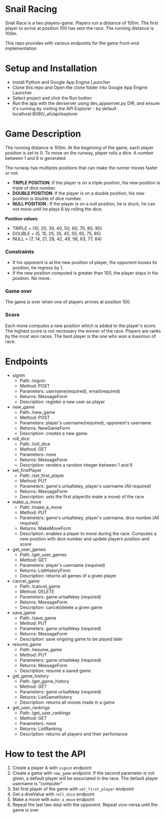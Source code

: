 # Snail Racing

Snail Race is a two players-game. Players run a distance of 100m. The first player to arrive at position 100 has won the race. The running distance is 100m.

This repo provides with various endpoints for the game front-end implementation

# Setup and Installation

 - Install Python and Google App Engine Launcher
 - Clone this repo and Open the clone folder into Google App Engine Launcher
 - Select project and click the Run button
 - Run the app with the devserver using dev_appserver.py DIR, and ensure it's running by visiting the API Explorer - by default localhost:8080/_ah/api/explorer

# Game Description

The running distance is 100m. At the beginning of the game, each player position is set to 0.
To move on the runway, player rolls a dice. A number between 1 and 6 is generated.

The runway has multiples positions that can make the runner moves faster or not: 
 - **TRIPLE POSITION**: If the player is on a triple position, his new position is triple of dice number.
 - **DOUBLE POSITION**: If the player is on a double position, his new position is double of dice number.
 - **NULL POSITION**  : If the player is on a null position, he is stuck, he can not move until he plays 6 by rolling the dice.

**Position values**:
 - TRIPLE = (10, 20, 30, 40, 50, 60, 70, 80, 90)
 - DOUBLE = (5, 15, 25, 35, 45, 55, 65, 75, 85)
 - NULL   = (7, 14, 21, 28, 42, 49, 56, 63, 77, 84)

### Constraints
 - If his opponent is at the new position of player, the opponent looses its position, he regress by 1.
 - If the new position computed is greater than 100, the player stays in his position. No move.

### Game over
The game is over when one of players arrives at position 100. 

### Score 
Each move computes a new position which is added to the player's score. The highest score is not necessary the winner of the race.
Players are ranks by the most won races. The best player is the one who won a maximun of race.

# Endpoints
 - signIn
 	- Path: /signin
 	- Method: POST
 	- Parameters: username(required), email(required)
 	- Returns: MessageForm
 	- Description: register a new user as player
 - new_game 
 	- Path: /new_game
 	- Method: POST
 	- Parameters: player's username(required), opponent's username
 	- Returns: NewGameForm
 	- Description: creates a new game.
 - roll_dice
 	- Path: /roll_dice
 	- Method: GET
 	- Parameters: none
 	- Returns: MessageForm
 	- Description: renders a random integer between 1 and 6
 - set_firstPlayer
 	- Path: /set_first_player
 	- Method: PUT
 	- Parameters: game's urlsafekey, player's username.(All required)
 	- Returns: MessageForm
 	- Description: sets the first player(to make a move) of the race
 - make_a_move
 	- Path: /make_a_move
 	- Method: PUT
 	- Parameters: game's urlsafekey, player's username, dice number.(All required)
 	- Returns: MakeMoveForm
 	- Description: enables a player to move during the race. Computes a new position with dice number and update players position and score
 - get_user_games
 	- Path: /get_user_games
 	- Method: GET
 	- Parameters: player's username (required)
 	- Returns: ListHistoryForm
 	- Description: returns all games of a given player
 - cancel_game
 	- Path: /cancel_game
 	- Method: DELETE
 	- Parameters: game urlsafekey (required)
 	- Returns: MessageForm
 	- Description: cancel/delete a given game
 - save_game
 	- Path: /save_game
 	- Method: PUT
 	- Parameters: game urlsafekey (required)
 	- Returns: MessageForm
 	- Description: save ongoing game to be played later
 - resume_game
 	- Path: /resume_game
 	- Method: PUT
 	- Parameters: game urlsafekey (required)
 	- Returns: MessageForm
 	- Description: resume a saved game
 - get_game_history
 	- Path: /get_game_history
 	- Method: GET
 	- Parameters: game urlsafekey (required)
 	- Returns: ListGameHistory
 	- Description: returns all moves made in a game
 - get_user_rankings
 	- Path: /get_user_rankings
 	- Method: GET
 	- Parameters: none
 	- Returns: ListRanking
 	- Description: returns all players and their perfomance

# How to test the API
 1. Create a player A with <code>signin</code> endpoint
 2. Create a game with <code>new_game</code> endpoint: If the second parameter is not given, a default player will be associated in the race. The default player username is "computer"
 3. Set first player of the game with <code>set_first_player</code> endpoint
 4. Get a diveValue with <code>roll_dice</code> endpoint
 5. Make a move with <code>make_a_move</code> endpoint
 6. Repeat the last two step with the opponent. Repeat vice-versa until the game is over

